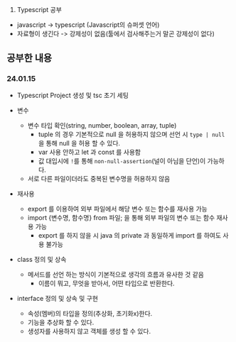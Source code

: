 1. Typescript 공부

- javascript ->  typescript (Javascript의 슈퍼셋 언어)
- 자료형이 생긴다 -> 강제성이 없음(툴에서 검사해주는거 말곤 강제성이 없다)

## 공부한 내용

### 24.01.15

- Typescript Project 생성 및 tsc 초기 세팅

- 변수
    - 변수 타입 확인(string, number, boolean, array, tuple)
        - tuple 의 경우 기본적으로 null 을 허용하지 않으며 선언 시 `type | null` 을 통해 null 을 허용 할 수 있다.
        - var 사용 안하고 let 과 const 를 사용함
        - 값 대입시에 `!`를 통해 `non-null-assertion`(널이 아님을 단언)이 가능하다.
    - 서로 다른 파일이더라도 중복된 변수명을 허용하지 않음

- 재사용
    - export 를 이용하여 외부 파일에서 해당 변수 또는 함수를 재사용 가능
    - import {변수명, 함수명} from 파일; 을 통해 외부 파일의 변수 또는 함수 재사용 가능
        - export 를 하지 않을 시 java 의 private 과 동일하게 import 를 하여도 사용 불가능

- class 정의 및 상속
    - 메서드를 선언 하는 방식이 기본적으로 생각의 흐름과 유사한 것 같음
        - 이름이 뭐고, 무엇을 받아서, 어떤 타입으로 반환한다.

- interface 정의 및 상속 및 구현
    - 속성(멤버)의 타입을 정의(추상화, 초기화x)한다.
    - 기능을 추상화 할 수 있다.
    - 생성자를 사용하지 않고 객체를 생성 할 수 있다.